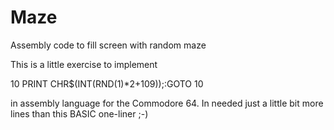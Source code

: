 # Maze
Assembly code to fill screen with random maze

This is a little exercise to implement

10 PRINT CHR$(INT(RND(1)*2+109));:GOTO 10

in assembly language for the Commodore 64. In needed just a little bit more lines than this BASIC one-liner ;-)
